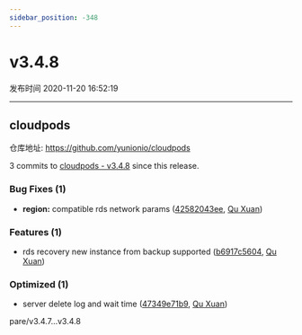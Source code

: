 ```yaml
---
sidebar_position: -348
---
```


# v3.4.8

发布时间 2020-11-20 16:52:19

-----

## cloudpods

仓库地址: https://github.com/yunionio/cloudpods

3 commits to [cloudpods - v3.4.8](https://github.com/yunionio/cloudpods/compare/v3.4.7...v3.4.8) since this release.

### Bug Fixes (1)
- **region:** compatible rds network params ([42582043ee](https://github.com/yunionio/cloudpods/commit/42582043ee8168eff93ea759f85f941a7e34275f), [Qu Xuan](mailto:quxuan@yunionyun.com))

### Features (1)
- rds recovery new instance from backup supported ([b6917c5604](https://github.com/yunionio/cloudpods/commit/b6917c56042ed56ffe6a09a30ea62132d7ffd959), [Qu Xuan](mailto:quxuan@yunionyun.com))

### Optimized (1)
- server delete log and wait time ([47349e71b9](https://github.com/yunionio/cloudpods/commit/47349e71b9060aa075643384d8569df759e02caf), [Qu Xuan](mailto:quxuan@yunionyun.com))

pare/v3.4.7...v3.4.8
